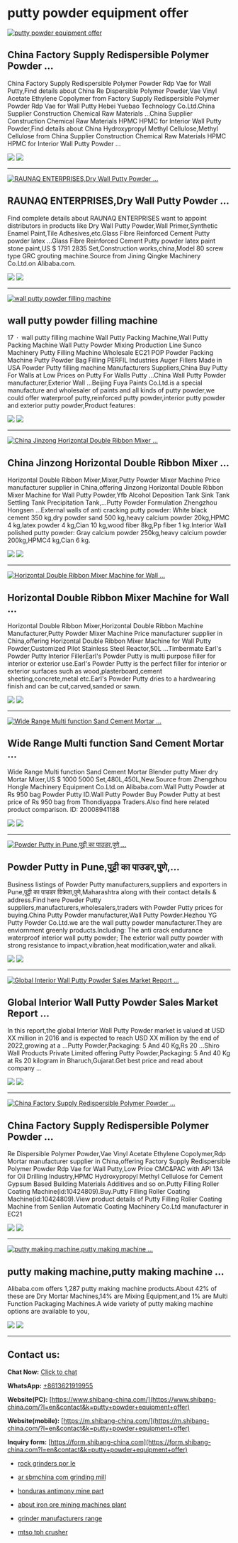 # putty powder equipment offer

<a href="https://swt.shibang-china.com/?l=en&img&k=putty+powder+equipment+offer" target="_blank">![putty powder equipment offer](http://static.shibang-china.com/all-800x300/1454.jpg)</a>

## China Factory Supply Redispersible Polymer Powder …
China Factory Supply Redispersible Polymer Powder Rdp Vae for Wall Putty,Find details about China Re Dispersible Polymer Powder,Vae Vinyl Acetate Ethylene Copolymer from Factory Supply Redispersible Polymer Powder Rdp Vae for Wall Putty Hebei Yuebao Technology Co.Ltd.China Supplier Construction Chemical Raw Materials …China Supplier Construction Chemical Raw Materials HPMC HPMC for Interior Wall Putty Powder,Find details about China Hydroxypropyl Methyl Cellulose,Methyl Cellulose from China Supplier Construction Chemical Raw Materials HPMC HPMC for Interior Wall Putty Powder …


<a href="https://whatsapp.shibangsoft.com/WhatsApp.php" target="_blank" title="WhatsApp">![](http://static.shibang-china.com/icon/whatsapp.png)</a> <a href="https://swt.shibang-china.com/?l=en&icon&k=putty+powder+equipment+offer" target="_blank">![](http://static.shibang-china.com/icon/chat-en.png)</a>

---

<a href="https://swt.shibang-china.com/?l=en&img&k=putty+powder+equipment+offer" target="_blank">![RAUNAQ ENTERPRISES,Dry Wall Putty Powder …](http://static.shibang-china.com/all-800x300/462.jpg)</a>

## RAUNAQ ENTERPRISES,Dry Wall Putty Powder …
Find complete details about RAUNAQ ENTERPRISES want to appoint distributors in products like Dry Wall Putty Powder,Wall Primer,Synthetic Enamel Paint,Tile Adhesives,etc.Glass Fibre Reinforced Cement Putty powder latex …Glass Fibre Reinforced Cement Putty powder latex paint stone paint,US $ 1791 2835 Set,Construction works,china,Model 80 screw type GRC grouting machine.Source from Jining Qingke Machinery Co.Ltd.on Alibaba.com.


<a href="https://whatsapp.shibangsoft.com/WhatsApp.php" target="_blank" title="WhatsApp">![](http://static.shibang-china.com/icon/whatsapp.png)</a> <a href="https://swt.shibang-china.com/?l=en&icon&k=putty+powder+equipment+offer" target="_blank">![](http://static.shibang-china.com/icon/chat-en.png)</a>

---

<a href="https://swt.shibang-china.com/?l=en&img&k=putty+powder+equipment+offer" target="_blank">![wall putty powder filling machine](http://static.shibang-china.com/all-800x300/462.jpg)</a>

## wall putty powder filling machine
17&ensp;&#0183;&ensp;wall putty filling machine Wall Putty Packing Machine,Wall Putty Packing Machine Wall Putty Powder Mixing Production Line Sunco Machinery Putty Filling Machine Wholesale EC21 POP Powder Packing Machine Putty Powder Bag Filling PERFIL Industries Auger Fillers Made in USA Powder Putty filling machine Manufacturers Suppliers,China Buy Putty For Walls at Low Prices on Putty For Walls Putty …China Wall Putty Powder manufacturer,Exterior Wall …Beijing Fuya Paints Co.Ltd.is a special manufacture and wholesaler of paints and all kinds of putty powder,we could offer waterproof putty,reinforced putty powder,interior putty powder and exterior putty powder,Product features:


<a href="https://whatsapp.shibangsoft.com/WhatsApp.php" target="_blank" title="WhatsApp">![](http://static.shibang-china.com/icon/whatsapp.png)</a> <a href="https://swt.shibang-china.com/?l=en&icon&k=putty+powder+equipment+offer" target="_blank">![](http://static.shibang-china.com/icon/chat-en.png)</a>

---

<a href="https://swt.shibang-china.com/?l=en&img&k=putty+powder+equipment+offer" target="_blank">![China Jinzong Horizontal Double Ribbon Mixer …](http://static.shibang-china.com/all-800x300/576.jpg)</a>

## China Jinzong Horizontal Double Ribbon Mixer …
Horizontal Double Ribbon Mixer,Mixer,Putty Powder Mixer Machine Price manufacturer supplier in China,offering Jinzong Horizontal Double Ribbon Mixer Machine for Wall Putty Powder,Yfb Alcohol Deposition Tank Sink Tank Settling Tank Precipitation Tank,…Putty Powder Formulation Zhengzhou Hongsen …External walls of anti cracking putty powder: White black cement 350 kg,dry powder sand 500 kg,heavy calcium powder 20kg,HPMC 4 kg,latex powder 4 kg,Cian 10 kg,wood fiber 8kg,Pp fiber 1 kg.Interior Wall polished putty powder: Gray calcium powder 250kg,heavy calcium powder 200kg,HPMC4 kg,Cian 6 kg.


<a href="https://whatsapp.shibangsoft.com/WhatsApp.php" target="_blank" title="WhatsApp">![](http://static.shibang-china.com/icon/whatsapp.png)</a> <a href="https://swt.shibang-china.com/?l=en&icon&k=putty+powder+equipment+offer" target="_blank">![](http://static.shibang-china.com/icon/chat-en.png)</a>

---

<a href="https://swt.shibang-china.com/?l=en&img&k=putty+powder+equipment+offer" target="_blank">![Horizontal Double Ribbon Mixer Machine for Wall …](http://static.shibang-china.com/all-800x300/804.jpg)</a>

## Horizontal Double Ribbon Mixer Machine for Wall …
Horizontal Double Ribbon Mixer,Horizontal Double Ribbon Machine Manufacturer,Putty Powder Mixer Machine Price manufacturer supplier in China,offering Horizontal Double Ribbon Mixer Machine for Wall Putty Powder,Customized Pilot Stainless Steel Reactor,50L …Timbermate Earl's Powder Putty Interior FillerEarl's Powder Putty is multi purpose filler for interior or exterior use.Earl's Powder Putty is the perfect filler for interior or exterior surfaces such as wood,plasterboard,cement sheeting,concrete,metal etc.Earl's Powder Putty dries to a hardwearing finish and can be cut,carved,sanded or sawn.


<a href="https://whatsapp.shibangsoft.com/WhatsApp.php" target="_blank" title="WhatsApp">![](http://static.shibang-china.com/icon/whatsapp.png)</a> <a href="https://swt.shibang-china.com/?l=en&icon&k=putty+powder+equipment+offer" target="_blank">![](http://static.shibang-china.com/icon/chat-en.png)</a>

---

<a href="https://swt.shibang-china.com/?l=en&img&k=putty+powder+equipment+offer" target="_blank">![Wide Range Multi function Sand Cement Mortar …](http://static.shibang-china.com/all-800x300/125.jpg)</a>

## Wide Range Multi function Sand Cement Mortar …
Wide Range Multi function Sand Cement Mortar Blender putty Mixer dry Mortar Mixer,US $ 1000 5000 Set,480L,450L,New.Source from Zhengzhou Hongle Machinery Equipment Co.Ltd.on Alibaba.com.Wall Putty Powder at Rs 950 bag Powder Putty ID.Wall Putty Powder Buy Powder Putty at best price of Rs 950 bag from Thondiyappa Traders.Also find here related product comparison. ID: 20008941188


<a href="https://whatsapp.shibangsoft.com/WhatsApp.php" target="_blank" title="WhatsApp">![](http://static.shibang-china.com/icon/whatsapp.png)</a> <a href="https://swt.shibang-china.com/?l=en&icon&k=putty+powder+equipment+offer" target="_blank">![](http://static.shibang-china.com/icon/chat-en.png)</a>

---

<a href="https://swt.shibang-china.com/?l=en&img&k=putty+powder+equipment+offer" target="_blank">![Powder Putty in Pune,पुट्टी का पाउडर,पुणे,…](http://static.shibang-china.com/all-800x300/987.jpg)</a>

## Powder Putty in Pune,पुट्टी का पाउडर,पुणे,…
Business listings of Powder Putty manufacturers,suppliers and exporters in Pune,पुट्टी का पाउडर विक्रेता,पुणे,Maharashtra along with their contact details &amp; address.Find here Powder Putty suppliers,manufacturers,wholesalers,traders with Powder Putty prices for buying.China Putty Powder manufacturer,Wall Putty Powder.Hezhou YG Putty Powder Co.Ltd.we are the wall putty powder manufacturer.They are enviornment greenly products.Including: The anti crack endurance waterproof interior wall putty powder; The exterior wall putty powder with strong resistance to impact,vibration,heat modification,water and alkali.


<a href="https://whatsapp.shibangsoft.com/WhatsApp.php" target="_blank" title="WhatsApp">![](http://static.shibang-china.com/icon/whatsapp.png)</a> <a href="https://swt.shibang-china.com/?l=en&icon&k=putty+powder+equipment+offer" target="_blank">![](http://static.shibang-china.com/icon/chat-en.png)</a>

---

<a href="https://swt.shibang-china.com/?l=en&img&k=putty+powder+equipment+offer" target="_blank">![Global Interior Wall Putty Powder Sales Market Report …](http://static.shibang-china.com/all-800x300/498.jpg)</a>

## Global Interior Wall Putty Powder Sales Market Report …
In this report,the global Interior Wall Putty Powder market is valued at USD XX million in 2016 and is expected to reach USD XX million by the end of 2022,growing at a …Putty Powder,Packaging: 5 And 40 Kg,Rs 20 …Shiro Wall Products Private Limited offering Putty Powder,Packaging: 5 And 40 Kg at Rs 20 kilogram in Bharuch,Gujarat.Get best price and read about company …


<a href="https://whatsapp.shibangsoft.com/WhatsApp.php" target="_blank" title="WhatsApp">![](http://static.shibang-china.com/icon/whatsapp.png)</a> <a href="https://swt.shibang-china.com/?l=en&icon&k=putty+powder+equipment+offer" target="_blank">![](http://static.shibang-china.com/icon/chat-en.png)</a>

---

<a href="https://swt.shibang-china.com/?l=en&img&k=putty+powder+equipment+offer" target="_blank">![China Factory Supply Redispersible Polymer Powder …](http://static.shibang-china.com/all-800x300/66.jpg)</a>

## China Factory Supply Redispersible Polymer Powder …
Re Dispersible Polymer Powder,Vae Vinyl Acetate Ethylene Copolymer,Rdp Mortar manufacturer supplier in China,offering Factory Supply Redispersible Polymer Powder Rdp Vae for Wall Putty,Low Price CMC&amp;PAC with API 13A for Oil Drilling Industry,HPMC Hydroxypropyl Methyl Cellulose for Cement Gypsum Based Building Materials Additives and so on.Putty Filling Roller Coating Machine(id:10424809).Buy.Putty Filling Roller Coating Machine(id:10424809).View product details of Putty Filling Roller Coating Machine from Senlian Automatic Coating Machinery Co.Ltd manufacturer in EC21


<a href="https://whatsapp.shibangsoft.com/WhatsApp.php" target="_blank" title="WhatsApp">![](http://static.shibang-china.com/icon/whatsapp.png)</a> <a href="https://swt.shibang-china.com/?l=en&icon&k=putty+powder+equipment+offer" target="_blank">![](http://static.shibang-china.com/icon/chat-en.png)</a>

---

<a href="https://swt.shibang-china.com/?l=en&img&k=putty+powder+equipment+offer" target="_blank">![putty making machine,putty making machine …](http://static.shibang-china.com/all-800x300/1435.jpg)</a>

## putty making machine,putty making machine …
Alibaba.com offers 1,287 putty making machine products.About 42% of these are Dry Mortar Machines,14% are Mixing Equipment,and 1% are Multi Function Packaging Machines.A wide variety of putty making machine options are available to you,

<a href="https://whatsapp.shibangsoft.com/WhatsApp.php" target="_blank" title="WhatsApp">![](http://static.shibang-china.com/icon/whatsapp.png)</a> <a href="https://swt.shibang-china.com/?l=en&icon&k=putty+powder+equipment+offer" target="_blank">![](http://static.shibang-china.com/icon/chat-en.png)</a>

---
## Contact us:

**Chat Now:** [Click to chat](https://swt.shibang-china.com?l=en&contact&k=putty+powder+equipment+offer)

**WhatsApp:**  [+8613621919955](https://whatsapp.shibangsoft.com/WhatsApp.php)

**Website(PC):** [https://www.shibang-china.com/](https://www.shibang-china.com/?l=en&contact&k=putty+powder+equipment+offer)

**Website(mobile):** [https://m.shibang-china.com/](https://m.shibang-china.com/?l=en&contact&k=putty+powder+equipment+offer)

**Inquiry form:** [https://form.shibang-china.com](https://form.shibang-china.com?l=en&contact&k=putty+powder+equipment+offer)

* [rock grinders por le](../152/rock%20grinders%20por%20le.md)

* [ar sbmchina com grinding mill](../159/ar%20sbmchina%20com%20grinding%20mill.md)

* [honduras antimony mine part](../158/honduras%20antimony%20mine%20part.md)

* [about iron ore mining machines plant](../151/about%20iron%20ore%20mining%20machines%20plant.md)

* [grinder manufacturers range](../155/grinder%20manufacturers%20range.md)

* [mtso tph crusher](../159/mtso%20tph%20crusher.md)